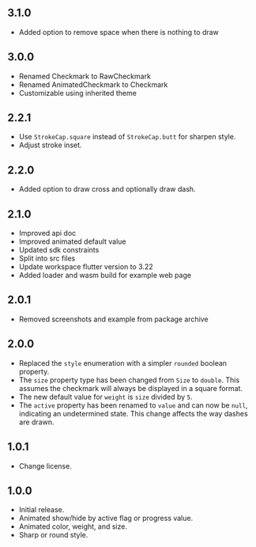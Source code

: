 ## 3.1.0

* Added option to remove space when there is nothing to draw

## 3.0.0

* Renamed Checkmark to RawCheckmark
* Renamed AnimatedCheckmark to Checkmark
* Customizable using inherited theme

## 2.2.1

* Use `StrokeCap.square` instead of `StrokeCap.butt` for sharpen style.
* Adjust stroke inset.

## 2.2.0

* Added option to draw cross and optionally draw dash.

## 2.1.0

* Improved api doc
* Improved animated default value
* Updated sdk constraints
* Split into src files
* Update workspace flutter version to 3.22
* Added loader and wasm build for example web page

## 2.0.1

* Removed screenshots and example from package archive

## 2.0.0

* Replaced the `style` enumeration with a simpler `rounded` boolean property.
* The `size` property type has been changed from `Size` to `double`. This assumes the checkmark will always be displayed in a square format.
* The new default value for `weight` is `size` divided by `5`.
* The `active` property has been renamed to `value` and can now be `null`, indicating an undetermined state. This change affects the way dashes are drawn.

## 1.0.1

* Change license.

## 1.0.0

* Initial release.
* Animated show/hide by active flag or progress value.
* Animated color, weight, and size.
* Sharp or round style.

